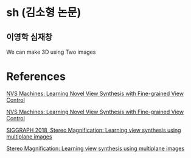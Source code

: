 # sh (김소형 논문)
## 이영학 심재창
We can make 3D using Two images


# References
[NVS Machines: Learning Novel View Synthesis with Fine-grained View Control](https://arxiv.org/abs/1901.01880)

[NVS Machines: Learning Novel View Synthesis with Fine-grained View Control](https://youtu.be/RdlQIc0ilZw)

[SIGGRAPH 2018, Stereo Magnification: Learning view synthesis using multiplane images](https://youtu.be/oAKDhHPwSUE)

[Stereo Magnification: Learning view synthesis using multiplane images](https://youtu.be/k7C3Gg1V1lY)
